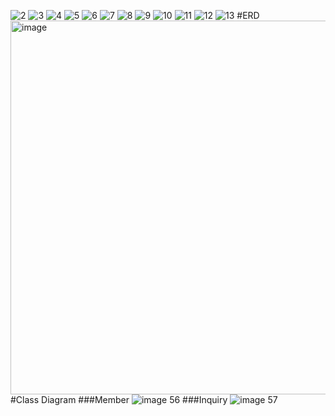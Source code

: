 ![2](https://github.com/user-attachments/assets/ea8b5d9d-151a-4a6c-b7cf-04da69081542)
![3](https://github.com/user-attachments/assets/4810b7d7-d052-4936-b64a-f48314222bbf)
![4](https://github.com/user-attachments/assets/e1abddf0-8d73-4051-9f43-ef1f838a147b)
![5](https://github.com/user-attachments/assets/e175e0d5-6095-4d50-a952-4a4ae0343512)
![6](https://github.com/user-attachments/assets/4d64fcf3-7646-4bdc-a559-6ada4541fbd5)
![7](https://github.com/user-attachments/assets/d97d0cce-cef1-4378-81fc-d1c24e0b3f9f)
![8](https://github.com/user-attachments/assets/aacefd2c-448b-46cc-a274-1ec3ccce4517)
![9](https://github.com/user-attachments/assets/2e4c2658-0316-4d92-b055-5a2ac50f9c76)
![10](https://github.com/user-attachments/assets/1044240e-9fa4-48d8-9284-d278f5995437)
![11](https://github.com/user-attachments/assets/82979a46-cf0b-4e4d-a7a5-61112af63c38)
![12](https://github.com/user-attachments/assets/ff6449ad-b312-4136-a331-77e21dd01c53)
![13](https://github.com/user-attachments/assets/63bf276d-f941-48c2-9b54-428d87bee1a9)
#ERD
<img width="598" alt="image" src="https://github.com/user-attachments/assets/5c905c29-9caf-4321-8059-17432750bb56" />
#Class Diagram
###Member
![image 56](https://github.com/user-attachments/assets/12d0f157-b789-4ae2-afa3-c73e564d2b14)
###Inquiry
![image 57](https://github.com/user-attachments/assets/6788f3c5-e1d6-4553-abac-1b279fb2636c)
